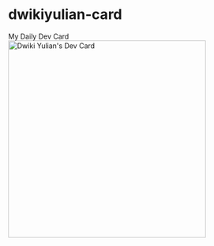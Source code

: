 # dwikiyulian-card
My Daily Dev Card
<a href="https://app.daily.dev/coderobstacles"><img src="https://api.daily.dev/devcards/6f594967b01341aeb6d988085ec25627.png?r=4wj" width="400" alt="Dwiki Yulian's Dev Card"/></a>
